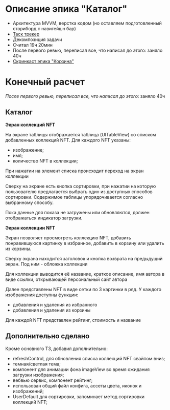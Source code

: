 # Описание эпика "Каталог"
- Архитектура MVVM, верстка кодом (но оставляем подготовленный сториборд с навигейшн бар)
- [Таск трекер](https://trello.com/c/iQEKR93Z)
- Декомпозиция задачи
- Считал 19ч 20мин
- После первого ревью, переписал все, что написал до этого: заняло 40ч
- [Скринкаст эпика "Корзина"](https://www.loom.com/share/5efb59cbf78446f4809446299d76cbcc)

# Конечный расчет
_После первого ревью, переписал все, что написал до этого_: заняло 40ч

## Каталог

**Экран коллекций NFT**

На экране таблицы отображается таблица (UITableView) со списком добавленных коллекций NFT.
Для каждого NFT указаны:
- изображение;
- имя;
- количество NFT в коллекции;

При нажатии на элемент списка происходит переход на экран коллекции

Сверху на экране есть кнопка сортировки, при нажатии на которую пользователю предлагается выбрать один из доступных способов сортировки. Содержимое таблицы упорядочивается согласно выбранному способу.

Пока данные для показа не загружены или обновляются, должен отображаться индикатор загрузки.

**Экран коллекции NFT**

Экран позволяет просмотреть коллекцию NFT, добавить понравившуюся картинку в избранное, добавить в корзину или удалить из корзины.

Сверху экрана находится заголовок и кнопка возврата на предыдущий экран.
Под ним - обложка коллекции

Для коллекции выводится её название, краткое описание, имя автора в виде ссылки, открывающей персональный сайт автора

Далее представлены NFT в виде сетки по 3 картинки в ряд. У каждого изображения доступны функции:
- добавления и удаления из избранного
- добавления и удаления из корзины

Для каждой NFT представлен рейтинг, стоимость и название

## Дополнительно сделано
Кроме основного ТЗ, добавил дополнительно:
- refreshControl, для обновления списка коллекций NFT свайпом вниз;
- темная/светлая тема;
- компонент для анимации фона imageView во время ожидания загрузки изображения;
- вебвью сервис, компонент рейтинг;
- использован общий файл конфига, ассеты цвета, иконок и изображений;
- UserDefault для сортировки, запоминает метод сортировки коллекций NFT;